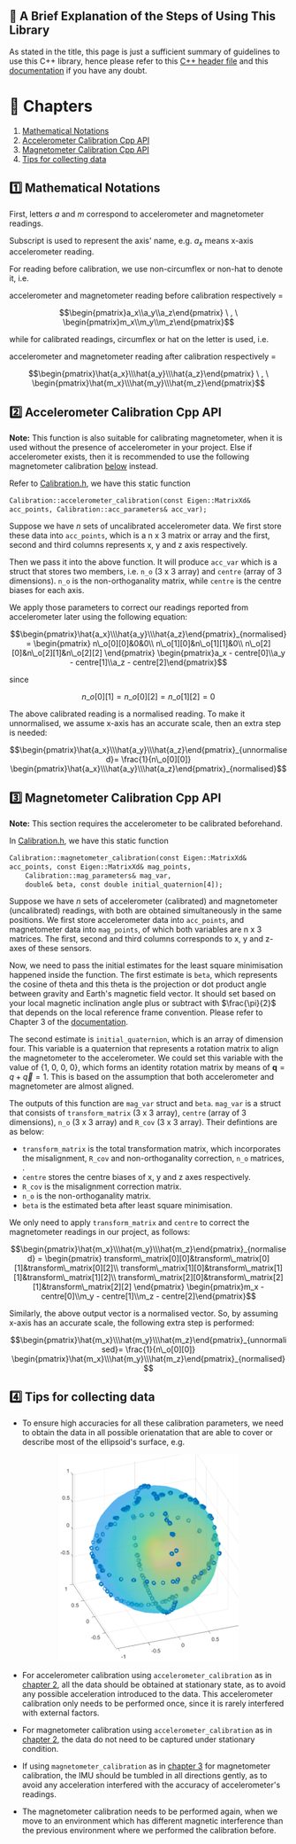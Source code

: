 ## :star2: A Brief Explanation of the Steps of Using This Library

As stated in the title, this page is just a sufficient summary of guidelines to use this C++ library, hence please refer to this [C++ header file](Calibration.h) and this [documentation](../Working%20Principle/Working%20Principle.pdf) if you have any doubt.

# :notebook_with_decorative_cover: Chapters
1. [Mathematical Notations](#one-Mathematical-Notations)
2. [Accelerometer Calibration Cpp API](#two-Accelerometer-Calibration-Cpp-API)
3. [Magnetometer Calibration Cpp API](#three-Magnetometer-Calibration-Cpp-API)
4. [Tips for collecting data](#four-Tips-for-collecting-data)

## :one: Mathematical Notations

First, letters $a$ and $m$ correspond to accelerometer and magnetometer readings. 

Subscript is used to represent the axis' name, e.g. $a_x$ means x-axis accelerometer reading.

For reading before calibration, we use non-circumflex or non-hat to denote it, i.e. 

accelerometer and magnetometer reading before calibration respectively = 
```math
\begin{pmatrix}a_x\\a_y\\a_z\end{pmatrix} \ , \   \begin{pmatrix}m_x\\m_y\\m_z\end{pmatrix}
```

while for calibrated readings, circumflex or hat on the letter is used, i.e.

accelerometer and magnetometer reading after calibration respectively = 
```math
\begin{pmatrix}\hat{a_x}\\\hat{a_y}\\\hat{a_z}\end{pmatrix} \ , \   \begin{pmatrix}\hat{m_x}\\\hat{m_y}\\\hat{m_z}\end{pmatrix}
```

## :two: Accelerometer Calibration Cpp API

**Note:** This function is also suitable for calibrating magnetometer, when it is used without the presence of accelerometer in your project. Else if accelerometer exists, then it is recommended to use the following magnetometer calibration [below](#three-Magnetometer-Calibration-Cpp-API) instead.

Refer to [Calibration.h](Calibration.h), we have this static function

```
Calibration::accelerometer_calibration(const Eigen::MatrixXd& acc_points, Calibration::acc_parameters& acc_var);
```

Suppose we have $n$ sets of uncalibrated accelerometer data. We first store these data into ```acc_points```, which is a n x 3 matrix or array and the first, second and third columns represents x, y and z axis respectively.

Then we pass it into the above function. It will produce ```acc_var``` which is a struct that stores two members, i.e. ```n_o``` (3 x 3 array) and ```centre``` (array of 3 dimensions). ```n_o``` is the non-orthoganality matrix, while ```centre``` is the centre biases for each axis.

We apply those parameters to correct our readings reported from accelerometer later using the following equation:
```math
\begin{pmatrix}\hat{a_x}\\\hat{a_y}\\\hat{a_z}\end{pmatrix}_{normalised}=
\begin{pmatrix}
n\_o[0][0]&0&0\\
n\_o[1][0]&n\_o[1][1]&0\\
n\_o[2][0]&n\_o[2][1]&n\_o[2][2]
\end{pmatrix}
\begin{pmatrix}a_x - centre[0]\\a_y - centre[1]\\a_z - centre[2]\end{pmatrix}
```
since
```math
n\_o[0][1] = n\_o[0][2] = n\_o[1][2] = 0
```

The above calibrated reading is a normalised reading. To make it unnormalised, we assume x-axis has an accurate scale, then an extra step is needed:

```math
\begin{pmatrix}\hat{a_x}\\\hat{a_y}\\\hat{a_z}\end{pmatrix}_{unnormalised}=
\frac{1}{n\_o[0][0]}
\begin{pmatrix}\hat{a_x}\\\hat{a_y}\\\hat{a_z}\end{pmatrix}_{normalised}
```

## :three: Magnetometer Calibration Cpp API

**Note:** This section requires the accelerometer to be calibrated beforehand.

In [Calibration.h](Calibration.h), we have this static function

```
Calibration::magnetometer_calibration(const Eigen::MatrixXd& acc_points, const Eigen::MatrixXd& mag_points, 
    Calibration::mag_parameters& mag_var, 
    double& beta, const double initial_quaternion[4]);
```

Suppose we have $n$ sets of accelerometer (calibrated) and magnetometer (uncalibrated) readings, with both are obtained simultaneously in the same positions. We first store accelerometer data into ```acc_points```, and magnetometer data into ```mag_points```, of which both variables are n x 3 matrices. The first, second and third columns corresponds to x, y and z-axes of these sensors.

Now, we need to pass the initial estimates for the least square minimisation happened inside the function. The first estimate is ```beta```, which represents the cosine of theta and this theta is the projection or dot product angle between gravity and Earth's magnetic field vector. It should set based on your local magnetic inclination angle plus or subtract with $\frac{\pi}{2}$ that depends on the local reference frame convention. Please refer to Chapter 3 of the [documentation](../Working%20Principle/Working%20Principle.pdf).

The second estimate is ```initial_quaternion```, which is an array of dimension four. This variable is a quaternion that represents a rotation matrix to align the magnetometer to the accelerometer. We could set this variable with the value of {1, 0, 0, 0}, which forms an identity rotation matrix by means of $\mathbf{q} = q + \vec{q} = 1$. This is based on the assumption that both accelerometer and magnetometer are almost aligned.

The outputs of this function are ```mag_var``` struct and ```beta```. ```mag_var``` is a struct that consists of ```transform_matrix``` (3 x 3 array), ```centre``` (array of 3 dimensions), ```n_o``` (3 x 3 array) and ```R_cov``` (3 x 3 array). Their defintions are as below:
* ```transform_matrix``` is the total transformation matrix, which incorporates the misalignment, ```R_cov``` and non-orthoganality correction, ```n_o``` matrices, .
* ```centre``` stores the centre biases of x, y and z axes respectively.
* ```R_cov``` is the misalignment correction matrix.
* ```n_o``` is the non-orthoganality matrix.
* ```beta``` is the estimated beta after least square minimisation.

We only need to apply ```transform_matrix``` and ```centre``` to correct the magnetometer readings in our project, as follows:
```math
\begin{pmatrix}\hat{m_x}\\\hat{m_y}\\\hat{m_z}\end{pmatrix}_{normalised}
=
\begin{pmatrix}
transform\_matrix[0][0]&transform\_matrix[0][1]&transform\_matrix[0][2]\\
transform\_matrix[1][0]&transform\_matrix[1][1]&transform\_matrix[1][2]\\
transform\_matrix[2][0]&transform\_matrix[2][1]&transform\_matrix[2][2]
\end{pmatrix}
\begin{pmatrix}m_x - centre[0]\\m_y - centre[1]\\m_z - centre[2]\end{pmatrix}
```

Similarly, the above output vector is a normalised vector. So, by assuming x-axis has an accurate scale, the following extra step is performed:

```math
\begin{pmatrix}\hat{m_x}\\\hat{m_y}\\\hat{m_z}\end{pmatrix}_{unnormalised}=
\frac{1}{n\_o[0][0]}
\begin{pmatrix}\hat{m_x}\\\hat{m_y}\\\hat{m_z}\end{pmatrix}_{normalised}
```

## :four: Tips for collecting data

* To ensure high accuracies for all these calibration parameters, we need to obtain the data in all possible orienatation that are able to cover or describe most of the ellipsoid's surface, e.g.

<div align="center"><img src="../Images/accelerometer_plot.png" width="325" height="auto" class="center"></div>

* For accelerometer calibration using ```accelerometer_calibration``` as in [chapter 2](#two-Accelerometer-Calibration-Cpp-API), all the data should be obtained at stationary state, as to avoid any possible acceleration introduced to the data. This accelerometer calibration only needs to be performed once, since it is rarely interfered with external factors.

* For magnetometer calibration using ```accelerometer_calibration``` as in [chapter 2](#two-Accelerometer-Calibration-Cpp-API), the data do not need to be captured under stationary condition.

* If using ```magnetometer_calibration``` as in [chapter 3](#three-Magnetometer-Calibration-Cpp-API) for magnetometer calibration, the IMU should be tumbled in all directions gently, as to avoid any acceleration interfered with the accuracy of accelerometer's readings.

* The magnetometer calibration needs to be performed again, when we move to an environment which has different magnetic interference than the previous environment where we performed the calibration before.